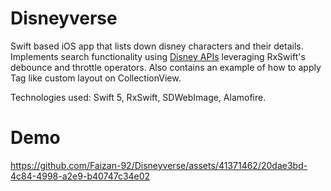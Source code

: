# Disneyverse
Swift based iOS app that lists down disney characters and their details. Implements search functionality using [Disney APIs](https://disneyapi.dev/) leveraging RxSwift's debounce and throttle operators. Also contains an example of how to apply Tag like custom layout on CollectionView. 

Technologies used: Swift 5, RxSwift, SDWebImage, Alamofire.

# Demo


https://github.com/Faizan-92/Disneyverse/assets/41371462/20dae3bd-4c84-4998-a2e9-b40747c34e02

